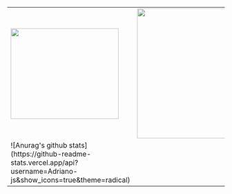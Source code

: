 <table width="800px">
  <tr>
    <td>
      <img src="https://i.imgur.com/WAtGNF6.png" width="250" height="209"/>
    </td>
    <td>
      <img src="https://i.imgur.com/d9ulNUe.gif" width="400" height="300"/>
    </td>
  </tr>
  
  <tr>
    <td>
      ![Anurag's github stats](https://github-readme-stats.vercel.app/api?username=Adriano-js&show_icons=true&theme=radical)
    </td>
  </tr>
</table>

